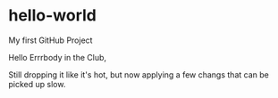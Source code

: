 # hello-world
My first GitHub Project

Hello Errrbody in the Club,

Still dropping it like it's hot, but now applying a few changs that can be picked up slow.
